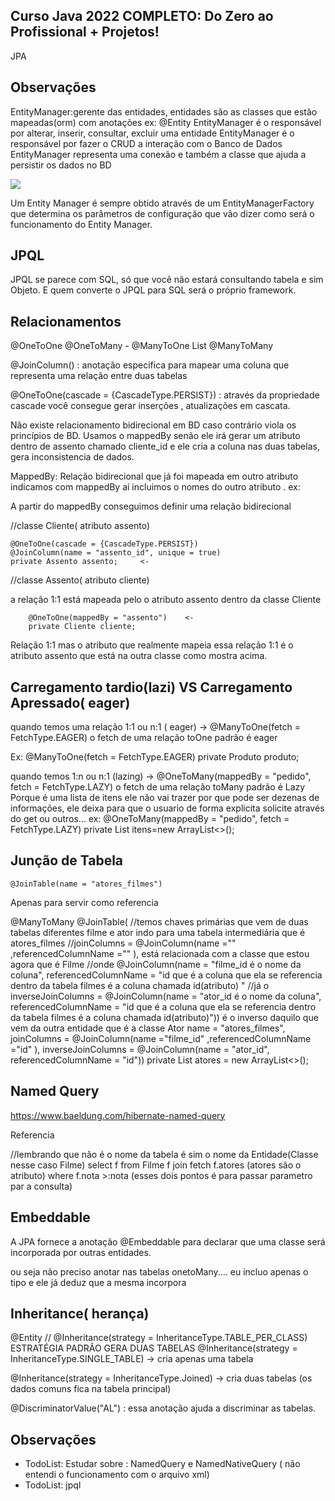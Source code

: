 ## Curso Java 2022 COMPLETO: Do Zero ao Profissional + Projetos!

JPA

## Observações

EntityManager:gerente das entidades, entidades são as classes que estão mapeadas(orm) com anotações ex: @Entity
EntityManager é o responsável por alterar, inserir, consultar, excluir uma entidade
EntityManager é o responsável por fazer o CRUD a interação com o Banco de Dados
EntityManager representa uma conexão e também a classe que ajuda a persistir os dados no BD

![](../../Users/aesilva/AppData/Local/Temp/Entity-Manager-JPA1.png)

Um Entity Manager é sempre obtido através de um EntityManagerFactory que determina os parâmetros de configuração que vão 
dizer como será o funcionamento do Entity Manager. 

## JPQL

JPQL se parece com SQL, só que você não estará consultando tabela e sim Objeto.
E quem converte o JPQL para SQL será o próprio framework.

## Relacionamentos

@OneToOne
@OneToMany - @ManyToOne
List
@ManyToMany


@JoinColumn() : anotação especifica para mapear uma coluna que representa uma relação entre duas tabelas

@OneToOne(cascade = {CascadeType.PERSIST}) : através da propriedade cascade você consegue gerar inserções , atualizações em cascata.

Não existe relacionamento bidirecional em BD caso contrário viola os princípios de BD. Usamos o mappedBy 
senão ele irá gerar um atributo dentro de assento chamado cliente_id e ele cria a coluna nas duas tabelas,
gera inconsistencia de dados.

MappedBy: Relação bidirecional que já foi mapeada em outro atributo indicamos com mappedBy aí incluimos o nomes do
outro atributo . ex:

A partir do mappedBy conseguimos definir uma relação bidirecional

//classe Cliente( atributo assento)

    @OneToOne(cascade = {CascadeType.PERSIST})
    @JoinColumn(name = "assento_id", unique = true)
    private Assento assento;     <-


//classe Assento( atributo cliente)
                               
a relação 1:1 está mapeada pelo o atributo assento dentro da classe Cliente

        @OneToOne(mappedBy = "assento")    <-
        private Cliente cliente;

Relação 1:1 mas o atributo que realmente mapeia essa relação 1:1 é o atributo assento que está na outra classe 
como mostra acima.


## Carregamento tardio(lazi) VS Carregamento Apressado( eager)

quando temos uma relação 1:1 ou n:1 ( eager) ->     @ManyToOne(fetch = FetchType.EAGER)   o fetch de uma relação toOne padrão é eager

Ex:
@ManyToOne(fetch = FetchType.EAGER)
private Produto produto;

quando temos 1:n ou n:1 (lazing) ->  @OneToMany(mappedBy = "pedido", fetch = FetchType.LAZY)  o fetch de uma relação toMany padrão é Lazy
Porque é uma lista de itens ele não vai trazer por que pode ser dezenas de informações, ele deixa para que o usuario de forma explicita solicite através do get ou outros...
ex:
@OneToMany(mappedBy = "pedido", fetch = FetchType.LAZY)
private List<ItemPedido> itens=new ArrayList<>();


## Junção de Tabela

    @JoinTable(name = "atores_filmes")

Apenas para servir como referencia

@ManyToMany
@JoinTable(
//temos chaves primárias que vem de duas tabelas diferentes filme e ator indo para uma tabela intermediária que é atores_filmes
//joinColumns = @JoinColumn(name ="" ,referencedColumnName ="" ), está relacionada com a classe que estou agora que é Filme
//onde @JoinColumn(name = "filme_id é o nome da coluna", referencedColumnName = "id que é a coluna que ela se referencia dentro da tabela filmes é a coluna chamada id(atributo) "
//já o inverseJoinColumns = @JoinColumn(name = "ator_id é o nome da coluna", referencedColumnName = "id que é a coluna que ela se referencia dentro da tabela filmes é a coluna chamada id(atributo)")) é o inverso daquilo que vem da outra entidade que é a classe Ator
name = "atores_filmes",
joinColumns = @JoinColumn(name ="filme_id" ,referencedColumnName ="id" ),
inverseJoinColumns = @JoinColumn(name = "ator_id", referencedColumnName = "id"))
private List<Ator> atores = new ArrayList<>();

## Named Query

https://www.baeldung.com/hibernate-named-query  



Referencia

<query>
//lembrando que não é o nome da tabela é sim o nome da Entidade(Classe nesse caso Filme)
        select f from Filme f
        join fetch f.atores  (atores são o atributo)
        where f.nota >:nota  (esses dois pontos é para passar parametro par a consulta)
</query>

## Embeddable

A JPA fornece a anotação @Embeddable  para declarar que uma classe será incorporada por outras entidades.

ou seja não preciso anotar nas tabelas onetoMany.... eu incluo apenas o tipo e ele já deduz que a mesma incorpora


## Inheritance( herança)

@Entity
// @Inheritance(strategy = InheritanceType.TABLE_PER_CLASS)  ESTRATÉGIA PADRÃO GERA DUAS TABELAS
@Inheritance(strategy = InheritanceType.SINGLE_TABLE)  -> cria apenas uma tabela

@Inheritance(strategy = InheritanceType.Joined)  -> cria duas tabelas (os dados comuns fica na tabela principal)

@DiscriminatorValue("AL") : essa anotação ajuda a discriminar as tabelas.


## Observações

- TodoList: Estudar sobre : NamedQuery e NamedNativeQuery ( não entendi o funcionamento com o arquivo xml)
- TodoList: jpql

